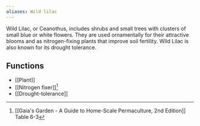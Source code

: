 ```yaml
---
aliases: Wild lilac
---
```

Wild Lilac, or Ceanothus, includes shrubs and small trees with clusters of small blue or white flowers. They are used ornamentally for their attractive blooms and as nitrogen-fixing plants that improve soil fertility. Wild Lilac is also known for its drought tolerance.
## Functions
- [[Plant]]
- [[Nitrogen fixer]][^1]
- [[Drought-tolerance]]

[^1]: [[Gaia's Garden - A Guide to Home-Scale Permaculture, 2nd Edition]] Table 6-3